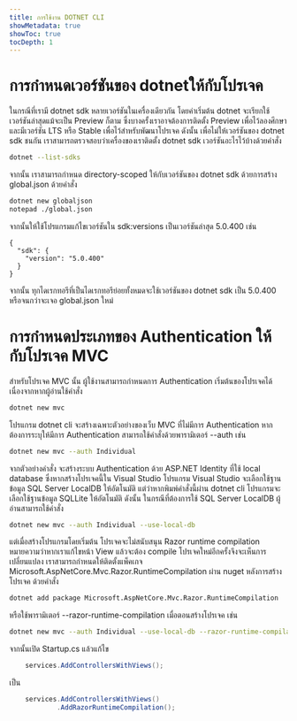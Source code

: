 ```yaml
---
title: การใช้งาน DOTNET CLI
showMetadata: true
showToc: true
tocDepth: 1
---
```


# การกำหนดเวอร์ชันของ dotnetให้กับโปรเจค

ในกรณีที่เรามี dotnet sdk หลายเวอร์ชันในเครื่องเดียวกัน โดยค่าเริ่มต้น dotnet จะเรียกใช้เวอร์ชันล่าสุดแม้จะเป็น Preview ก็ตาม ซึ่งบางครั้งเราอาจต้องการติดตั้ง Preview เพื่อไว้ลองศึกษา และมีเวอร์ชัน LTS หรือ Stable เพื่อไว้สำหรับพัฒนาโปรเจค ดังนั้น เพื่อไม่ให้เวอร์ชันของ dotnet sdk ชนกัน เราสามารถตรวจสอบว่าเครื่องของเราติดตั้ง dotnet sdk เวอร์ชันอะไรไว้บ้างด้วยคำสั่ง

```sh
dotnet --list-sdks
```

จากนั้น เราสามารถกำหนด directory-scoped ให้กับเวอร์ชันของ dotnet sdk ด้วยการสร้าง global.json ด้วยคำสั่ง

```sh
dotnet new globaljson
notepad ./global.json
```

จากนั้นให้ใช้โปรแกรมแก้ไขเวอร์ชันใน sdk:versions เป็นเวอร์ชันล่าสุด 5.0.400 เช่น

```
{
  "sdk": {
    "version": "5.0.400"
  }
}
```

จากนั้น ทุกไดเรกทอรีที่เป็นไดเรกทอรีย่อยทั้งหมดจะใช้เวอร์ชันของ dotnet sdk เป็น 5.0.400 หรือจนกว่าจะเจอ global.json ใหม่


# การกำหนดประเภทของ Authentication ให้กับโปรเจค MVC

สำหรับโปรเจค MVC นั้น ผู้ใช้งานสามารถกำหนดการ Authentication เริ่มต้นของโปรเจคได้ เนื่องจากหากผู้อ่านใช้คำสั่ง

```sh
dotnet new mvc
```

โปรแกรม dotnet cli จะสร้างเฉพาะตัวอย่างของเว็บ MVC ที่ไม่มีการ Authentication หากต้องการระบุให้มีการ Authentication สามารถใช้คำสั่งด้วยพารามิเตอร์ --auth เช่น

```sh
dotnet new mvc --auth Individual
```

จากตัวอย่างคำสั่ง จะสร้างระบบ Authentication ด้วย ASP.NET Identity ที่ใช้ local database ซึ่งหากสร้างโปรเจคนี้ใน Visual Studio โปรแกรม Visual Studio จะเลือกใช้ฐานข้อมูล SQL Server LocalDB ให้อัตโนมัติ แต่ว่าหากพิมพ์คำสั่งนี้ผ่าน dotnet cli โปรแกรมจะเลือกใช้ฐานข้อมูล SQLLite ให้อัตโนมัติ ดังนั้น ในกรณีที่ต้องการใช้ SQL Server LocalDB ผู้อ่านสามารถใช้คำสั่ง

```sh
dotnet new mvc --auth Individual --use-local-db
```

แต่เมื่อสร้างโปรแกรมโดยเริ่มต้น โปรเจคจะไม่สนับสนุน Razor runtime compilation หมายความว่าหากเราแก้ไขหน้า View แล้วจะต้อง compile โปรเจคใหม่อีกครั้งจึงจะเห็นการเปลี่ยนแปลง เราสามารถกำหนดให้ติดตั้งแพ็คเกจ  Microsoft.AspNetCore.Mvc.Razor.RuntimeCompilation  ผ่าน nuget หลังการสร้างโปรเจค ด้วยคำสั่ง

```sh
dotnet add package Microsoft.AspNetCore.Mvc.Razor.RuntimeCompilation
```

หรือใช้พารามิเตอร์ --razor-runtime-compilation เมื่อตอนสร้างโปรเจค เช่น

```sh
dotnet new mvc --auth Individual --use-local-db --razor-runtime-compilation
```

จากนั้นเปิด Startup.cs
แล้วแก้ไข

```csharp
    services.AddControllersWithViews();
```
เป็น
```csharp
    services.AddControllersWithViews()
            .AddRazorRuntimeCompilation();
```
